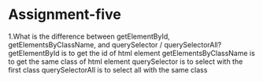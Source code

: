 # Assignment-five
1.What is the difference between getElementById, getElementsByClassName, and querySelector / querySelectorAll?
        getElementById          is to get the id of html element
        getElementsByClassName  is to get the same class of html element
        querySelector           is to select with the first class
        querySelectorAll        is to select all with the same class